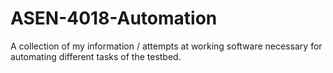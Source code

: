 # ASEN-4018-Automation
A collection of my information / attempts at working software necessary for automating different tasks of the testbed.
